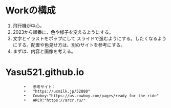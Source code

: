 # Workの構成
1. 飛行機が中心。
3. 2023から順番に、色や様子を変えるようにする。
4. 文字とイラストをポップにして スライドで進むようにする。したくなるようにする。配置や色見せ方は、別のサイトを参考にする。
5. まずは、内容と画像を考える。
# Yasu521.github.io

			•	参考サイト：
   			•	"https://uxmilk.jp/52880"
			•	Cowboy:"https://us.cowboy.com/pages/ready-for-the-ride"
			•	ARCR:"https://arcr.ru/"
   			
